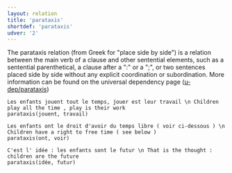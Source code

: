 ```yaml
---
layout: relation
title: 'parataxis'
shortdef: 'parataxis'
udver: '2'
---
```


The parataxis relation (from Greek for "place side by side") is a relation between the main verb of a clause and other sentential elements, such as a sentential parenthetical, a clause after a ":" or a ";", or two sentences placed side by side without any explicit coordination or subordination.
More information can be found on the universal dependency page ([u-dep/parataxis]())

~~~ sdparse
Les enfants jouent tout le temps, jouer est leur travail \n Children play all the time , play is their work  
parataxis(jouent, travail)
~~~

~~~ sdparse
Les enfants ont le droit d'avoir du temps libre ( voir ci-dessous ) \n Children have a right to free time ( see below )
parataxis(ont, voir)
~~~

~~~ sdparse
C'est l' idée : les enfants sont le futur \n That is the thought : children are the future
parataxis(idée, futur)
~~~
<!-- Interlanguage links updated Út 9. května 2023, 20:04:30 CEST -->
